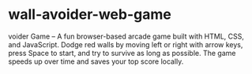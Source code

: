 # wall-avoider-web-game
voider Game – A fun browser-based arcade game built with HTML, CSS, and JavaScript. Dodge red walls by moving left or right with arrow keys, press Space to start, and try to survive as long as possible. The game speeds up over time and saves your top score locally.
